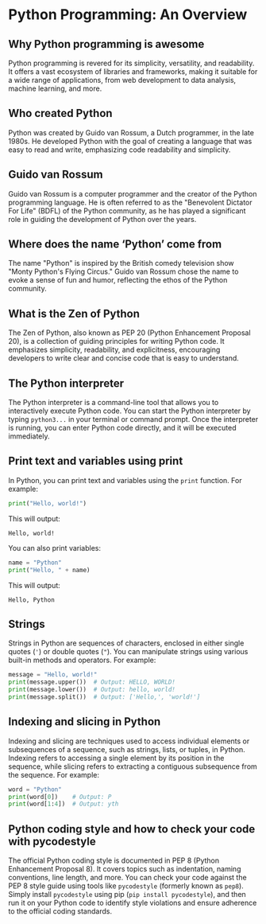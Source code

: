 # Python Programming: An Overview

## Why Python programming is awesome

Python programming is revered for its simplicity, versatility, and readability. It offers a vast ecosystem of libraries and frameworks, making it suitable for a wide range of applications, from web development to data analysis, machine learning, and more.

## Who created Python

Python was created by Guido van Rossum, a Dutch programmer, in the late 1980s. He developed Python with the goal of creating a language that was easy to read and write, emphasizing code readability and simplicity.

## Guido van Rossum

Guido van Rossum is a computer programmer and the creator of the Python programming language. He is often referred to as the "Benevolent Dictator For Life" (BDFL) of the Python community, as he has played a significant role in guiding the development of Python over the years.

## Where does the name ‘Python’ come from

The name "Python" is inspired by the British comedy television show "Monty Python's Flying Circus." Guido van Rossum chose the name to evoke a sense of fun and humor, reflecting the ethos of the Python community.

## What is the Zen of Python

The Zen of Python, also known as PEP 20 (Python Enhancement Proposal 20), is a collection of guiding principles for writing Python code. It emphasizes simplicity, readability, and explicitness, encouraging developers to write clear and concise code that is easy to understand.

## The Python interpreter

The Python interpreter is a command-line tool that allows you to interactively execute Python code. You can start the Python interpreter by typing `python3...` in your terminal or command prompt. Once the interpreter is running, you can enter Python code directly, and it will be executed immediately.

## Print text and variables using print

In Python, you can print text and variables using the `print` function. For example:

```python
print("Hello, world!")
```

This will output:

```
Hello, world!
```

You can also print variables:

```python
name = "Python"
print("Hello, " + name)
```

This will output:

```
Hello, Python
```

## Strings

Strings in Python are sequences of characters, enclosed in either single quotes (`'`) or double quotes (`"`). You can manipulate strings using various built-in methods and operators. For example:

```python
message = "Hello, world!"
print(message.upper())  # Output: HELLO, WORLD!
print(message.lower())  # Output: hello, world!
print(message.split())  # Output: ['Hello,', 'world!']
```

## Indexing and slicing in Python

Indexing and slicing are techniques used to access individual elements or subsequences of a sequence, such as strings, lists, or tuples, in Python. Indexing refers to accessing a single element by its position in the sequence, while slicing refers to extracting a contiguous subsequence from the sequence. For example:

```python
word = "Python"
print(word[0])    # Output: P
print(word[1:4])  # Output: yth
```

## Python coding style and how to check your code with pycodestyle

The official Python coding style is documented in PEP 8 (Python Enhancement Proposal 8). It covers topics such as indentation, naming conventions, line length, and more. You can check your code against the PEP 8 style guide using tools like `pycodestyle` (formerly known as `pep8`). Simply install `pycodestyle` using pip (`pip install pycodestyle`), and then run it on your Python code to identify style violations and ensure adherence to the official coding standards.
